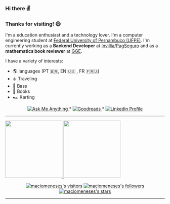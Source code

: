 ### Hi there ✌️

### Thanks for visiting! 😄

I'm a education enthusiast and a technology lover. I'm a computer engineering student at [Federal University of Pernambuco (UFPE)](https://www3.cin.ufpe.br/en/). I'm currently working as a **Backend Developer** at [Invillia](https://invillia.com/global-growth-framework/)/[PagSeguro](https://pagseguro.uol.com.br/) and as a **mathematics book reviewer** at [GGE](https://gge.com.br/web/).

I have a variety of interests:

* 🌎  languages (PT 🇧🇷, EN 🇺🇸 , FR 🇫🇷🇺)
* ✈️  Traveling
* 🎸  Bass
* 📕  Books
* 🏎️  Karting

<p align="center">
	<a href="mailto:mamontei@student.42sp.org.br">
		<img alt="Ask Me Anything" src="https://img.shields.io/badge/-Ask_me_anything-blueviolet?style=flat&logo=Gmail&logoColor=white&link=mailto:mamontei@student.42sp.org.br" />
	</a>
	<span> * </span>
	<a href="https://www.goodreads.com/user/show/68025860-m-cio-meneses">
		<img alt="Goodreads" src="https://img.shields.io/badge/Goodreads-G-yellow?style=flat&link=https://www.goodreads.com/user/show/68025860-m-cio-meneses" />
	</a>
	<span> * </span>
	<a href="https://www.linkedin.com/in/maciomeneses/">
		<img alt="Linkedin Profile" src="https://img.shields.io/badge/-Linkedin_Profile-0072b1?style=flat&logo=Linkedin&logoColor=white&link=https://www.linkedin.com/in/maciomeneses/" />
	</a>
</p>

---

<div>
  <a href="https://github.com/maciomeneses">
  <img height="180em" src="https://github-readme-stats.vercel.app/api?username=maciomeneses&show_icons=true&theme=dracula&include_all_commits=true&count_private=true"/>
  <img height="180em" src="https://github-readme-stats.vercel.app/api/top-langs/?username=maciomeneses&layout=compact&langs_count=7&theme=dracula"/>
</div>

<p align="center">
	<img alt="maciomeneses's visitors" src="https://komarev.com/ghpvc/?username=maciomeneses&color=8c36db&style=flat&label=visitors" />
	<img alt="maciomeneses's followers" src="https://img.shields.io/github/followers/maciomeneses?color=blueviolet" />
	<img alt="maciomeneses's stars" src="https://img.shields.io/github/stars/maciomeneses?color=blueviolet" />
</p>

---
